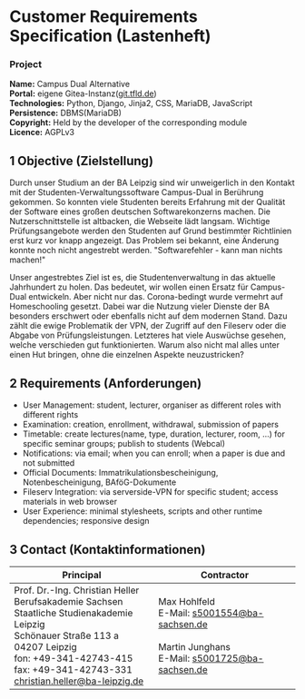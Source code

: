 # Customer Requirements Specification (Lastenheft)  
### Project  
__Name:__ Campus Dual Alternative  
__Portal:__ eigene Gitea-Instanz([git.tfld.de](https://git.tfld.de/Schwarztee/Softwareprojekt))  
__Technologies:__ Python, Django, Jinja2, CSS, MariaDB, JavaScript  
__Persistence:__ DBMS(MariaDB)  
__Copyright:__ Held by the developer of the corresponding module  
__Licence:__ AGPLv3  

## 1 Objective (Zielstellung)
Durch unser Studium an der BA Leipzig sind wir unweigerlich in den Kontakt mit der Studenten-Verwaltungssoftware Campus-Dual in Berührung gekommen. So konnten viele Studenten bereits Erfahrung mit der Qualität der Software eines großen deutschen Softwarekonzerns machen. Die Nutzerschnittstelle ist altbacken, die Webseite lädt langsam. Wichtige Prüfungsangebote werden den Studenten auf Grund bestimmter Richtlinien erst kurz vor knapp angezeigt. Das Problem sei bekannt, eine Änderung konnte noch nicht angestrebt werden. "Softwarefehler - kann man nichts machen!"  

Unser angestrebtes Ziel ist es, die Studentenverwaltung in das aktuelle Jahrhundert zu holen. Das bedeutet, wir wollen einen Ersatz für Campus-Dual entwickeln. Aber nicht nur das. Corona-bedingt wurde vermehrt auf Homeschooling gesetzt. Dabei war die Nutzung vieler Dienste der BA besonders erschwert oder ebenfalls nicht auf dem modernen Stand. Dazu zählt die ewige Problematik der VPN, der Zugriff auf den Fileserv oder die Abgabe von Prüfungsleistungen. Letzteres hat viele Auswüchse gesehen, welche verschieden gut funktionierten. Warum also nicht mal alles unter einen Hut bringen, ohne die einzelnen Aspekte neuzustricken?  

## 2 Requirements (Anforderungen)
- User Management: student, lecturer, organiser as different roles with different rights  
- Examination: creation, enrollment, withdrawal, submission of papers  
- Timetable: create lectures(name, type, duration, lecturer, room, ...) for specific seminar groups; publish to students (Webcal)  
- Notifications: via email; when you can enroll; when a paper is due and not submitted  
- Official Documents: Immatrikulationsbescheinigung, Notenbescheinigung, BAföG-Dokumente  
- Fileserv Integration: via serverside-VPN for specific student; access materials in web browser  
- User Experience: minimal stylesheets, scripts and other runtime dependencies; responsive design  

## 3 Contact (Kontaktinformationen)
| Principal | Contractor |
| ---	    | ---	 |
| Prof. Dr.-Ing. Christian Heller</br>Berufsakademie Sachsen</br>Staatliche Studienakademie Leipzig</br>Schönauer Straße 113 a</br>04207 Leipzig</br>fon: +49-341-42743-415</br>fax: +49-341-42743-331</br>christian.heller@ba-leipzig.de | Max Hohlfeld</br>E-Mail: s5001554@ba-sachsen.de</br></br>Martin Junghans</br>E-Mail: s5001725@ba-sachsen.de|
